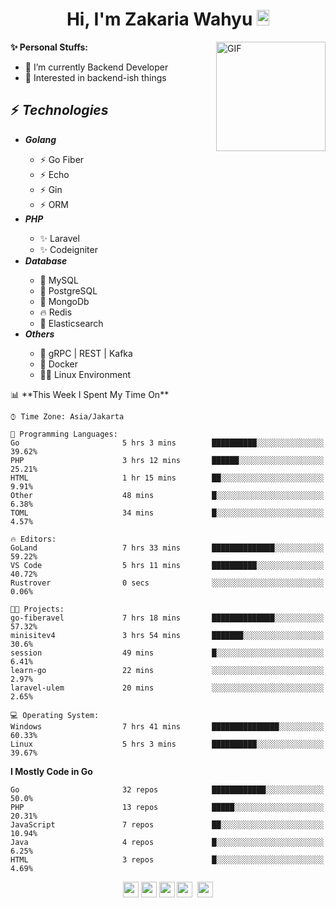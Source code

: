 <h1 align="center">Hi, I'm Zakaria Wahyu <img src="https://github.com/TheDudeThatCode/TheDudeThatCode/blob/master/Assets/Hi.gif" width="20px" height="25px"></h1>

<img align="right" alt="GIF" height="175px" src="https://www.nayakapratama.co.id/wp-content/uploads/2019/07/Website-Maintenance.gif" />

**✨ Personal Stuffs:**
- 🔭 I’m currently Backend Developer
- 🌱 Interested in backend-ish things

<h2>⚡ <i>Technologies</i></h2>
<ul>
<li><strong><i>Golang</i></strong></li>
  <ul>
    <li>⚡ Go Fiber</li>
    <li>⚡ Echo</li>
    <li>⚡ Gin</li>
    <li>⚡ ORM</li>
  </ul>
<li><strong><i>PHP</i></strong></li>
  <ul>
    <li>✨ Laravel</li>
    <li>✨ Codeigniter</li>
  </ul>
<li><strong><i>Database</i></strong></li>
  <ul>
    <li>🐬 MySQL</li>
    <li>🐘 PostgreSQL</li>
    <li>🍃 MongoDb</li>
    <li>🔥 Redis</li>
    <li>🔎 Elasticsearch</li>
  </ul>
  <li><strong><i>Others</i></strong></li>
  <ul>
    <li>💫 gRPC | REST | Kafka</li>
    <li>🐳 Docker</li>
    <li>👨‍💻 Linux Environment</li>
  </ul>
</ul>
<!--START_SECTION:waka-->
📊 **This Week I Spent My Time On** 

```text
⌚︎ Time Zone: Asia/Jakarta

💬 Programming Languages: 
Go                       5 hrs 3 mins        ██████████░░░░░░░░░░░░░░░   39.62% 
PHP                      3 hrs 12 mins       ██████░░░░░░░░░░░░░░░░░░░   25.21% 
HTML                     1 hr 15 mins        ██░░░░░░░░░░░░░░░░░░░░░░░   9.91% 
Other                    48 mins             █░░░░░░░░░░░░░░░░░░░░░░░░   6.38% 
TOML                     34 mins             █░░░░░░░░░░░░░░░░░░░░░░░░   4.57%

🔥 Editors: 
GoLand                   7 hrs 33 mins       ██████████████░░░░░░░░░░░   59.22% 
VS Code                  5 hrs 11 mins       ██████████░░░░░░░░░░░░░░░   40.72% 
Rustrover                0 secs              ░░░░░░░░░░░░░░░░░░░░░░░░░   0.06%

🐱‍💻 Projects: 
go-fiberavel             7 hrs 18 mins       ██████████████░░░░░░░░░░░   57.32% 
minisitev4               3 hrs 54 mins       ███████░░░░░░░░░░░░░░░░░░   30.6% 
session                  49 mins             █░░░░░░░░░░░░░░░░░░░░░░░░   6.41% 
learn-go                 22 mins             ░░░░░░░░░░░░░░░░░░░░░░░░░   2.97% 
laravel-ulem             20 mins             ░░░░░░░░░░░░░░░░░░░░░░░░░   2.65%

💻 Operating System: 
Windows                  7 hrs 41 mins       ███████████████░░░░░░░░░░   60.33% 
Linux                    5 hrs 3 mins        ██████████░░░░░░░░░░░░░░░   39.67%

```

**I Mostly Code in Go** 

```text
Go                       32 repos            ████████████░░░░░░░░░░░░░   50.0% 
PHP                      13 repos            █████░░░░░░░░░░░░░░░░░░░░   20.31% 
JavaScript               7 repos             ██░░░░░░░░░░░░░░░░░░░░░░░   10.94% 
Java                     4 repos             █░░░░░░░░░░░░░░░░░░░░░░░░   6.25% 
HTML                     3 repos             █░░░░░░░░░░░░░░░░░░░░░░░░   4.69%

```



<!--END_SECTION:waka-->

<p align="center">
<a href="https://www.linkedin.com/in/zakariawahyu" target="_blank"><img src="https://img.shields.io/badge/linkedin-%230077B5.svg?&style=for-the-badge&logo=linkedin&logoColor=white" height=25></a>
<a href="https://medium.com/@zakariawahyu" target="_blank"><img src="https://img.shields.io/badge/Medium-12100E?style=for-the-badge&logo=medium&logoColor=white" height=25></a>
<a href="https://medium.com/@zakariawahyu" target="_blank"><img src="https://img.shields.io/badge/Portfolio-2300843e?style=for-the-badge&logo=About.me&logoColor=white" height=25></a>
<a href="https://www.twitter.com/_zakariawahyu" target="_blank"><img src="https://img.shields.io/badge/twitter-%231DA1F2.svg?&style=for-the-badge&logo=twitter&logoColor=white" height=25></a> 
<a href="https://www.instagram.com/_zakariawahyu" target="_blank"><img src="https://img.shields.io/badge/instagram-%23E4405F.svg?&style=for-the-badge&logo=instagram&logoColor=white" height=25></a>
